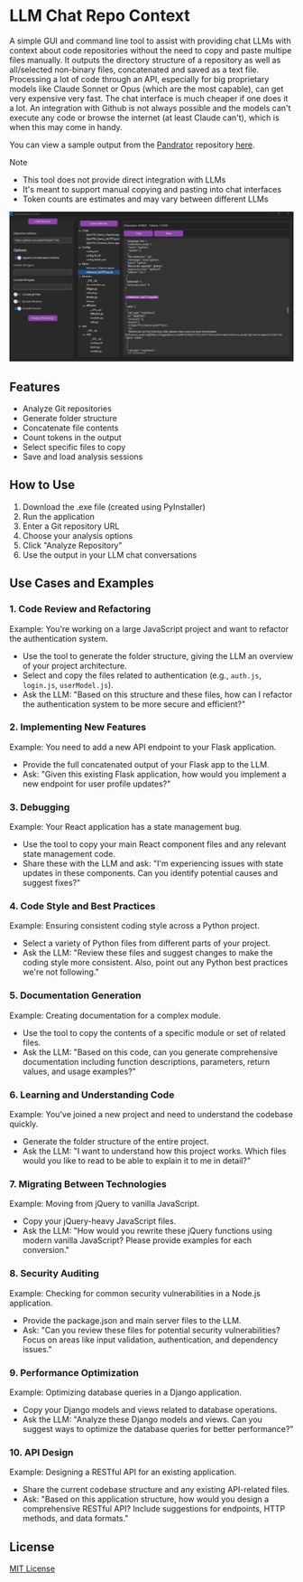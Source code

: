 # LLM Chat Repo Context

A simple GUI and command line tool to assist with providing chat LLMs with context about code repositories without the need to copy and paste multipe files manually. It outputs the directory structure of a repository as well as all/selected non-binary files, concatenated and saved as a text file. Processing a lot of code through an API, especially for big proprietary models like Claude Sonnet or Opus (which are the most capable), can get very expensive very fast. The chat interface is much cheaper if one does it a lot. An integration with Github is not always possible and the models can't execute any code or browse the internet (at least Claude can't), which is when this may come in handy. 

You can view a sample output from the [Pandrator](https://github.com/lukaszliniewicz/Pandrator) repository [here](https://github.com/lukaszliniewicz/LLM_Chat_Repo_Context/blob/main/example_pandrator.txt).

>[!Note]
>- This tool does not provide direct integration with LLMs
>- It's meant to support manual copying and pasting into chat interfaces
>- Token counts are estimates and may vary between different LLMs

<img src="gui_preview.png"/>

## Features

- Analyze Git repositories
- Generate folder structure
- Concatenate file contents
- Count tokens in the output
- Select specific files to copy
- Save and load analysis sessions

## How to Use

1. Download the .exe file (created using PyInstaller)
2. Run the application
3. Enter a Git repository URL
4. Choose your analysis options
5. Click "Analyze Repository"
6. Use the output in your LLM chat conversations

## Use Cases and Examples

### 1. Code Review and Refactoring
Example: You're working on a large JavaScript project and want to refactor the authentication system.
- Use the tool to generate the folder structure, giving the LLM an overview of your project architecture.
- Select and copy the files related to authentication (e.g., `auth.js`, `login.js`, `userModel.js`).
- Ask the LLM: "Based on this structure and these files, how can I refactor the authentication system to be more secure and efficient?"

### 2. Implementing New Features
Example: You need to add a new API endpoint to your Flask application.
- Provide the full concatenated output of your Flask app to the LLM.
- Ask: "Given this existing Flask application, how would you implement a new endpoint for user profile updates?"

### 3. Debugging
Example: Your React application has a state management bug.
- Use the tool to copy your main React component files and any relevant state management code.
- Share these with the LLM and ask: "I'm experiencing issues with state updates in these components. Can you identify potential causes and suggest fixes?"

### 4. Code Style and Best Practices
Example: Ensuring consistent coding style across a Python project.
- Select a variety of Python files from different parts of your project.
- Ask the LLM: "Review these files and suggest changes to make the coding style more consistent. Also, point out any Python best practices we're not following."

### 5. Documentation Generation
Example: Creating documentation for a complex module.
- Use the tool to copy the contents of a specific module or set of related files.
- Ask the LLM: "Based on this code, can you generate comprehensive documentation including function descriptions, parameters, return values, and usage examples?"

### 6. Learning and Understanding Code
Example: You've joined a new project and need to understand the codebase quickly.
- Generate the folder structure of the entire project.
- Ask the LLM: "I want to understand how this project works. Which files would you like to read to be able to explain it to me in detail?"

### 7. Migrating Between Technologies
Example: Moving from jQuery to vanilla JavaScript.
- Copy your jQuery-heavy JavaScript files.
- Ask the LLM: "How would you rewrite these jQuery functions using modern vanilla JavaScript? Please provide examples for each conversion."

### 8. Security Auditing
Example: Checking for common security vulnerabilities in a Node.js application.
- Provide the package.json and main server files to the LLM.
- Ask: "Can you review these files for potential security vulnerabilities? Focus on areas like input validation, authentication, and dependency issues."

### 9. Performance Optimization
Example: Optimizing database queries in a Django application.
- Copy your Django models and views related to database operations.
- Ask the LLM: "Analyze these Django models and views. Can you suggest ways to optimize the database queries for better performance?"

### 10. API Design
Example: Designing a RESTful API for an existing application.
- Share the current codebase structure and any existing API-related files.
- Ask: "Based on this application structure, how would you design a comprehensive RESTful API? Include suggestions for endpoints, HTTP methods, and data formats."

## License

[MIT License](LICENSE)

